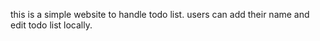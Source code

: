 ﻿this is a simple website to handle todo list.
 users can add their name and edit todo list locally.
